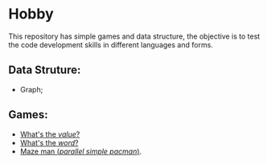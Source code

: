 # Hobby
This repository has simple games and data structure, the objective is to test the code development skills in different languages and forms.

## Data Struture:

- Graph;

## Games:

- [What's the _value_?](https://github.com/StevenSantosGuimaraes/Hobby/tree/master/Jogos/Adivinha)
- [What's the _word_?](https://github.com/StevenSantosGuimaraes/Hobby/tree/master/Jogos/Forca)
- [Maze man (_parallel simple pacman_)](https://github.com/StevenSantosGuimaraes/Hobby/tree/master/Jogos/noPacMan).
